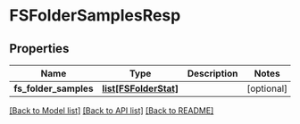 # FSFolderSamplesResp

## Properties
Name | Type | Description | Notes
------------ | ------------- | ------------- | -------------
**fs_folder_samples** | [**list[FSFolderStat]**](FSFolderStat.md) |  | [optional] 

[[Back to Model list]](../README.md#documentation-for-models) [[Back to API list]](../README.md#documentation-for-api-endpoints) [[Back to README]](../README.md)


